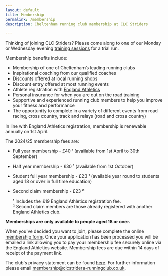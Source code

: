 ```yaml
---
layout: default
title: Membership
permalink: /membership
description: Cheltenham running club membership at CLC Striders

---
```


Thinking of joining CLC Striders? Please come along to one of our Monday or Wednesday evening [training sessions](/training) for a trial run.

Membership benefits include:

- Membership of one of Cheltenham’s leading running clubs
- Inspirational coaching from our qualified coaches
- Discounts offered at local running shops
- Discount entry offered at most running events
- Athlete registration with [England Athletics](https://www.englandathletics.org/athletics-and-running/athlete-registration/)
- Personal insurance for when you are out on the road training
- Supportive and experienced running club members to help you improve your fitness and performance
- The opportunity to complete in a variety of different events from road racing, cross country, track and relays (road and cross country)

In line with England Athletics registration, membership is renewable annually on 1st April.

The 2024/25 membership fees are:

- Full year membership - £40 &#x00B9; (available from 1st April to 30th September)
- Half year membership - £30 &#x00B9; (available from 1st October)
- Student full year membership - £23 &#x00B9; (available year round to students aged 18 or over in full time education)
- Second claim membership - £23 &#x00B2;

  &#x00B9; Includes the £19 England Athletics registration fee.  
  &#x00B2; Second claim members are those already registered with another England Athletics club.

**Memberships are only available to people aged 18 or over.**

When you've decided you want to join, please complete the online [membership form](/membership-form). Once your application has been processed you will be emailed a link allowing you to pay your membership fee securely online via the England Athletics website. Membership fees are due within 14 days of receipt of the payment link.

The club's privacy statement can be found [here](/privacy). For further information please email <membership@clcstriders-runningclub.co.uk>.
